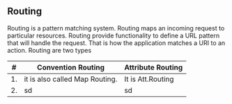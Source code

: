 ## Routing
Routing is a pattern matching system.
Routing maps an incoming request to particular resources.
Routing provide functionality to define a URL pattern that will handle the request.
That is how the application matches a URI to an action.
Routing are two types

|#|Convention Routing|Attribute Routing|
|--|--|--|
|1.|it is also called Map Routing.|It is Att.Routing|
|2.|sd|sd|
